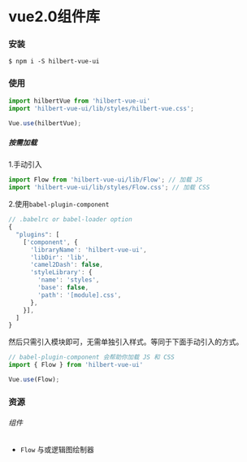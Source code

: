 # vue2.0组件库

### 安装

`$ npm i -S hilbert-vue-ui`

### 使用

```javascript
import hilbertVue from 'hilbert-vue-ui'
import 'hilbert-vue-ui/lib/styles/hilbert-vue.css';

Vue.use(hilbertVue);
```

##### 按需加载

1.手动引入

```javascript
import Flow from 'hilbert-vue-ui/lib/Flow'; // 加载 JS
import 'hilbert-vue-ui/lib/styles/Flow.css'; // 加载 CSS
```

2.使用`babel-plugin-component`

```javascript
// .babelrc or babel-loader option
{
  "plugins": [
    ['component', {
      'libraryName': 'hilbert-vue-ui',
      'libDir': 'lib',
      'camel2Dash': false,
      'styleLibrary': {
        'name': 'styles',
        'base': false,
        'path': '[module].css',
      },
    }],
  ]
}
```

然后只需引入模块即可，无需单独引入样式。等同于下面手动引入的方式。

```javascript
// babel-plugin-component 会帮助你加载 JS 和 CSS
import { Flow } from 'hilbert-vue-ui'

Vue.use(Flow);
```

### 资源

###### 组件

- `Flow` 与或逻辑图绘制器
